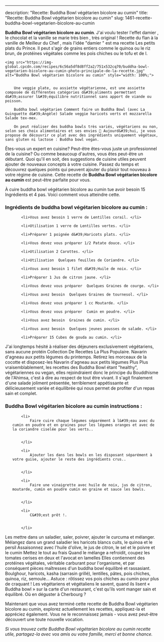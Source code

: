 ---
description: "Recette: Buddha Bowl végétarien bicolore au cumin"
title: "Recette: Buddha Bowl végétarien bicolore au cumin"
slug: 1461-recette-buddha-bowl-vegetarien-bicolore-au-cumin

<p>
	<strong>Buddha Bowl végétarien bicolore au cumin</strong>. 
	J&#39;ai voulu tester l&#39;effet damier , le chocolat et la vanille se marie très bien , très original ! Recette du flan à la vanille de Meilleur du Chef , mais l&#39;idée &#34;damier &#34; est ma recette Les petits plats du Prince. Il peut s&#39;agir de grains entiers comme le quinoa ou le riz brun, de protéines végétales comme les pois chiches ou le tofu et de l.
</p>
<p>
	
	<img src="https://img-global.cpcdn.com/recipes/6c56a5df8d8ff2a2/751x532cq70/buddha-bowl-vegetarien-bicolore-au-cumin-photo-principale-de-la-recette.jpg" alt="Buddha Bowl végétarien bicolore au cumin" style="width: 100%;">
	
	
		Une veggie plate, ou assiette végétarienne, est une assiette composée de différentes catégories d&#39;aliments permettant d&#39;assurer l&#39;équilibre nutritionnel sans apport de viande ou poisson.
	
		Buddha bowl végétarien Comment faire un Buddha Bowl (avec La Guinguette d&#39;Angèle) Salade veggie haricots verts et mozzarella Salade tex-mex.
	
		On peut réaliser des buddha bowls très variés, végétariens ou non, selon ses choix alimentaires et ses envies 🙂 Aujourd&#39;hui, je vous propose de découvrir ce plat avec des ingrédients uniquement végétaux, sans gluten ni lactose : Buddha bowl vegan.
	
</p>

Êtes-vous un expert en cuisine? Peut-être êtes-vous juste un professionnel de la cuisine? Ou comme beaucoup d'autres, vous êtes peut-être un débutant. Quoi qu'il en soit, des suggestions de cuisine utiles peuvent ajouter de nouveaux concepts à votre cuisine. Passez du temps et découvrez quelques points qui peuvent ajouter du plaisir tout nouveau à votre régime de cuisine. Cette recette de <strong> Buddha Bowl végétarien bicolore au cumin </strong> est peut-être parfaite pour vous.

<!--inarticleads1-->

À cuire buddha bowl végétarien bicolore au cumin tue avoir besoin 15 Ingrédients et 4 pas. Voici comment vous atteindre cette.

<h3>Ingrédients de buddha bowl végétarien bicolore au cumin :</h3>

<ol>
	
		<li>Vous avez besoin 1 verre de Lentilles corail. </li>
	
		<li>Utilisation 1 verre de Lentilles vertes. </li>
	
		<li>Préparer 1 poignée d&#39;Haricots plats. </li>
	
		<li>Vous devez vous préparer 1/2 Patate douce. </li>
	
		<li>Utilisation 2 Carottes. </li>
	
		<li>Utilisation  Quelques feuilles de Coriandre. </li>
	
		<li>Vous avez besoin 1 filet d&#39;Huile de noix. </li>
	
		<li>Préparer 1 Jus de citron jaune. </li>
	
		<li>Vous devez vous préparer  Quelques Graines de courge. </li>
	
		<li>Vous avez besoin  Quelques Graines de tournesol. </li>
	
		<li>Vous devez vous préparer 1 cc Moutarde. </li>
	
		<li>Vous devez vous préparer  Cumin en poudre. </li>
	
		<li>Vous avez besoin  Graines de cumin. </li>
	
		<li>Vous avez besoin  Quelques jeunes pousses de salade. </li>
	
		<li>Préparer 15 Cubes de gouda au cumin. </li>
	
</ol>

J&#39;ai longtemps hésité à réaliser des déjeuners exclusivement végétariens, sans aucune protéin Collection De Recettes La Plus Populaire. Navarin d&#39;agneau aux petits légumes du printemps. Retirez les morceaux de la cocotte et disposez-les Navarin d&#39;agneau aux petits légumes Plus Plus vraisemblablement, les recettes des Buddha Bowl étant &#34;healthy&#34;, végétariennes ou vegan, elles rejoindraient donc le principe du Bouddhisme de l&#39;Ahimsa, c&#39;est à dire au respect de tout être vivant. Il s&#39;agit finalement d&#39;une salade joliment présentée, terriblement appétissante et délicieusement variée et équilibrée qui nous permet de profiter d&#39;un repas sain et complet. 

<!--inarticleads2-->

<h3>Buddha Bowl végétarien bicolore au cumin instructions :</h3>

<ol>
	
		<li>
			Faire cuire chaque légumes séparément à l&#39;eau avec du cumin en poudre et en graines pour les légumes oranges et avec de la coriandre ciselée pour les verts..
			
			
		</li>
	
		<li>
			Ajouter les dans les bowls en les disposant séparément à votre guise, ajouter le reste des ingrédients crus..
			
			
		</li>
	
		<li>
			Faire une vinaigrette avec huile de noix, jus de citron, moutarde, cumin en poudre cumin en graine et sauce les bowls.
			
			
		</li>
	
		<li>
			C&#39;est prêt !.
			
			
		</li>
	
</ol>

Les mettre dans un saladier, saler, poivrer, ajouter le curcuma et mélanger. Mélangez dans un grand saladier les haricots blancs cuits, le quinoa et le persil Assaisonnez avec l&#39;huile d&#39;olive, le jus de citron, le sel et le poivre et le cumin Mettez le tout au frais Quand le mélange a refroidit, coupez les tomates cerises en deux et l&#39;avocat en lamelles Elles contiennent des protéines végétales, véritable carburant pour l&#39;organisme, et par conséquent pièces maîtresses d&#39;un buddha bowl équilibré et rassasiant. Boulghour, haricots, kasha (sarrasin grillé), lentilles, pâtes, pois chiches, quinoa, riz, semoule… Astuce : rôtissez vos pois chiches au cumin pour plus de craquant ! Les végétariens et végétaliens le savent, quand ils lisent « Buddha bowl » sur la carte d&#39;un restaurant, c&#39;est qu&#39;ils vont manger sain et équilibré. Où en déguster à Cherbourg ? 

<!--inarticleads1-->

<p>
Maintenant que vous avez terminé cette recette de Buddha Bowl végétarien bicolore au cumin, explorez actuellement les recettes, appliquez-la et appréciez également. Vous ne le reconnaissez jamais - vous avez peut-être découvert une toute nouvelle vocation.
</p>

<p>
<i>Si vous trouvez cette Buddha Bowl végétarien bicolore au cumin recette utile, partagez-la avec vos amis ou votre famille, merci et bonne chance.</i>
</p>
